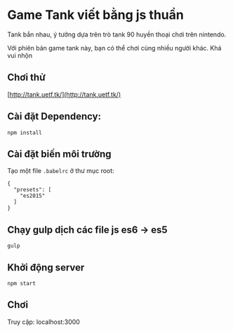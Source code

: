 # Game Tank viết bằng js thuần
Tank bắn nhau, ý tưởng dựa trên trò tank 90 huyền thoại chơi trên nintendo.

Với phiên bản game tank này, bạn có thể chơi cùng nhiều người khác.
Khá vui nhộn

## Chơi thử
[http://tank.uetf.tk/](http://tank.uetf.tk/)

## Cài đặt Dependency:
```
npm install
```

## Cài đặt biến môi trường
Tạo một file `.babelrc` ở thư mục root:
```
{
  "presets": [
    "es2015"
  ]
}
```

## Chạy gulp dịch các file js es6 -> es5
```
gulp
```

## Khởi động server
```
npm start
```

## Chơi
Truy cập: localhost:3000
